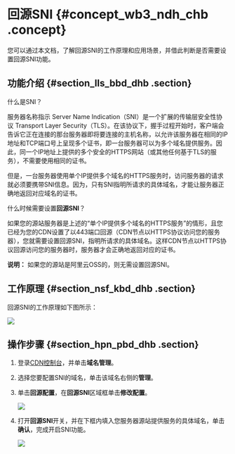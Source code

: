 # 回源SNI {#concept_wb3_ndh_chb .concept}

您可以通过本文档，了解回源SNI的工作原理和应用场景，并借此判断是否需要设置回源SNI功能。

## 功能介绍 {#section_lls_bbd_dhb .section}

什么是SNI？

服务器名称指示 Server Name Indication（SNI）是一个扩展的传输层安全性协议 Transport Layer Security（TLS）。在该协议下，握手过程开始时，客户端会告诉它正在连接的那台服务器即将要连接的主机名称，以允许该服务器在相同的IP地址和TCP端口号上呈现多个证书，即一台服务器可以为多个域名提供服务。因此，同一个IP地址上提供的多个安全的HTTPS网站（或其他任何基于TLS的服务），不需要使用相同的证书。

但是，一台服务器使用单个IP提供多个域名的HTTPS服务时，访问服务器的请求就必须要携带SNI信息。因为，只有SNI指明所请求的具体域名，才能让服务器正确地返回对应域名的证书。

什么时候需要设置**回源SNI**？

如果您的源站服务器是上述的“单个IP提供多个域名的HTTPS服务”的情形，且您已经为您的CDN设置了以443端口回源（CDN节点以HTTPS协议访问您的服务器），您就需要设置回源SNI，指明所请求的具体域名。这样CDN节点以HTTPS协议回源访问您的服务器时，服务器才会正确地返回对应的证书。

**说明：** 如果您的源站是阿里云OSS的，则无需设置回源SNI。

## 工作原理 {#section_nsf_kbd_dhb .section}

回源SNI的工作原理如下图所示：

![](http://static-aliyun-doc.oss-cn-hangzhou.aliyuncs.com/assets/img/138897/155375859040953_zh-CN.png)

## 操作步骤 {#section_hpn_pbd_dhb .section}

1.  登录[CDN控制台](https://cdn.console.aliyun.com)，并单击**域名管理**。
2.  选择您要配置SNI的域名，单击该域名右侧的**管理**。
3.  单击**回源配置**，在**回源SNI**区域框单击**修改配置**。

    ![](http://static-aliyun-doc.oss-cn-hangzhou.aliyuncs.com/assets/img/138897/155375859040954_zh-CN.png)

4.  打开**回源SNI**开关，并在下框内填入您服务器源站提供服务的具体域名，单击**确认**，完成开启SNI功能。

    ![](http://static-aliyun-doc.oss-cn-hangzhou.aliyuncs.com/assets/img/138897/155375859141376_zh-CN.png)


